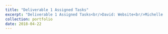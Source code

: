 ```yaml
---
title: "Deliverable 1 Assigned Tasks"
excerpt: "Deliverable 1 Assigned Tasks<br/>David: Website<br/>Michelle: User Stories/Business Rules/Prototype Redesign and Photo copy<br/>Jim: User Stories/Business Rules/Summary<br/>Caleb: Prototype Annoation"
collection: portfolio
date: 2018-04-22
---
```


